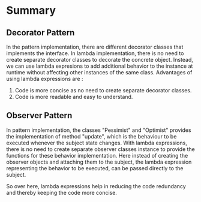 # Summary

## Decorator Pattern

In the pattern implementation, there are different decorator classes that implements the interface.
In lambda implementation, there is no need to create separate decorator classes to decorate the concrete object. Instead, we can use lambda expresions to add additional behavior to the instance at runtime without affecting other instances of the same class.
Advantages of using lambda expressions are :

1. Code is more concise as no need to create separate decorator classes.
2. Code is more readable and easy to understand.

## Observer Pattern

In pattern implementation, the classes "Pessimist" and "Optimist" provides the implementation of method "update", which is the behaviour to be executed whenever the subject state changes. With lambda expressions, there is no need to create separate observer classes instance to provide the functions for these behavior implementation. Here instead of creating the observer objects and attaching them to the subject, the lambda expression representing the behavior to be executed, can be passed directly to the subject.

So over here, lambda expressions help in reducing the code redundancy and thereby keeping the code more concise.
